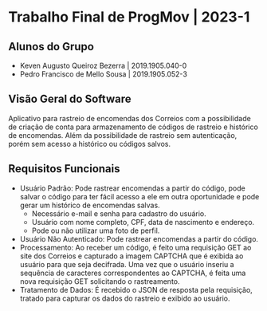# Trabalho Final de ProgMov | 2023-1
## Alunos do Grupo
- Keven Augusto Queiroz Bezerra | 2019.1905.040-0
- Pedro Francisco de Mello Sousa | 2019.1905.052-3
## Visão Geral do Software
<p>Aplicativo para rastreio de encomendas dos Correios com a possibilidade de criação de conta para armazenamento de códigos de rastreio e histórico de encomendas. Além da possibilidade de rastreio sem autenticação, porém sem acesso a histórico ou códigos salvos.</p>

## Requisitos Funcionais
- Usuário Padrão: Pode rastrear encomendas a partir do código, pode salvar o código para ter fácil acesso a ele em outra oportunidade e pode gerar um histórico de encomendas salvas.
  - Necessário e-mail e senha para cadastro do usuário.
  - Usuário com nome completo, CPF, data de nascimento e endereço.
  - Pode ou não utilizar uma foto de perfil.
- Usuário Não Autenticado: Pode rastrear encomendas a partir do código.
- Processamento: Ao receber um código, é feito uma requisição GET ao site dos Correios e capturado a imagem CAPTCHA que é exibida ao usuário para que seja decifrada. Uma vez que o usuário inseriu a sequência de caracteres correspondentes ao CAPTCHA, é feita uma nova requisição GET solicitando o rastreamento.
- Tratamento de Dados: É recebido o JSON de resposta pela requisição, tratado para capturar os dados do rastreio e exibido ao usuário.
